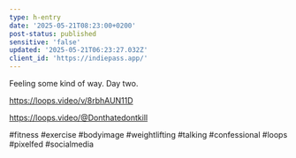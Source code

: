 ```yaml
---
type: h-entry
date: '2025-05-21T08:23:00+0200'
post-status: published
sensitive: 'false'
updated: '2025-05-21T06:23:27.032Z'
client_id: 'https://indiepass.app/'
---
```

Feeling some kind of way. Day two.

https://loops.video/v/8rbhAUN11D

https://loops.video/@Donthatedontkill

#fitness #exercise #bodyimage #weightlifting #talking #confessional #loops #pixelfed #socialmedia
